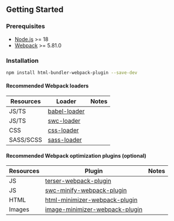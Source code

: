 ## Getting Started

### Prerequisites

- [Node.js][node-url] >= 18
- [Webpack][webpack-url] >= 5.81.0

### Installation

```bash
npm install html-bundler-webpack-plugin --save-dev
```

#### Recommended Webpack loaders

| Resources | Loader                           | Notes |
| --------- | -------------------------------- | ----- |
| JS/TS     | [babel-loader][babel-loader-url] |       |
| JS/TS     | [swc-loader][swc-loader-url]     |       |
| CSS       | [css-loader][css-loader-url]     |       |
| SASS/SCSS | [sass-loader][sass-loader-url]   |       |

#### Recommended Webpack optimization plugins (optional)

| Resources | Plugin                                                               | Notes |
| --------- | -------------------------------------------------------------------- | ----- |
| JS        | [terser-webpack-plugin][terser-webpack-plugin-url]                   |       |
| JS        | [swc-minify-webpack-plugin][swc-minify-webpack-plugin-url]           |       |
| HTML      | [html-minimizer-webpack-plugin][html-minimizer-webpack-plugin-url]   |       |
| Images    | [image-minimizer-webpack-plugin][image-minimizer-webpack-plugin-url] |       |

[babel-loader-url]: https://github.com/babel/babel-loader
[css-loader-url]: https://github.com/webpack-contrib/css-loader
[html-minimizer-webpack-plugin-url]: https://github.com/webpack-contrib/html-minimizer-webpack-plugin
[image-minimizer-webpack-plugin-url]: https://github.com/webpack-contrib/image-minimizer-webpack-plugin
[node-url]: https://nodejs.org/
[sass-loader-url]: https://github.com/webpack-contrib/sass-loader
[swc-loader-url]: https://swc.rs/docs/usage/swc-loader
[swc-minify-webpack-plugin-url]: https://github.com/guoyunhe/swc-minify-webpack-plugin
[terser-webpack-plugin-url]: https://github.com/webpack-contrib/terser-webpack-plugin
[webpack-url]: https://webpack.js.org/

